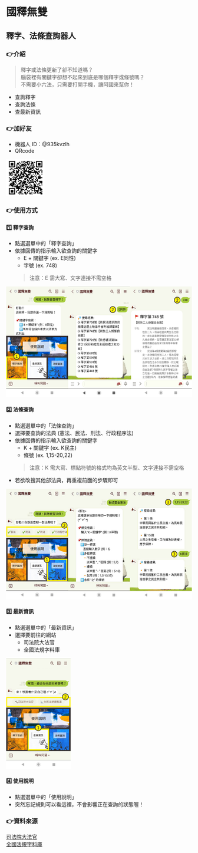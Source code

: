 # 國釋無雙
## 釋字、法條查詢器人

### 👉介紹
> 釋字或法條更新了卻不知道嗎？<br>
> 腦袋裡有關鍵字卻想不起來到底是哪個釋字或條號嗎？<br>
> 不需要小六法，只需要打開手機，讓阿國來幫你！
* 查詢釋字
* 查詢法條
* 查最新資訊

### 👉加好友
* 機器人 ID：@935kvzlh
* QRcode
<img src="images/qrcode.png" alt="qrcode" height="100" width="auto">

### 👉使用方式
#### 1️⃣ 釋字查詢
* 點選選單中的「釋字查詢」
* 依據回傳的指示輸入欲查詢的關鍵字
  - E + 關鍵字 (ex. E同性)
  - 字號 (ex. 748) 
  > 注意：E 需大寫、文字連接不需空格
<img src="images/expon.jpg" alt="expon" width="auto" height="300">

#### 2️⃣ 法條查詢
* 點選選單中的「法條查詢」
* 選擇要查詢的法典 (憲法、民法、刑法、行政程序法)
* 依據回傳的指示輸入欲查詢的關鍵字
  - K + 關鍵字 (ex. K民主)
  - 條號 (ex. 1,15-20,22)
  > 注意：K 需大寫、標點符號的格式均為英文半型、文字連接不需空格
* 若欲改搜其他部法典，再重複前面的步驟即可
<img src="images/lawNum.jpg" alt="lawNum" width="auto" height="300">

#### 3️⃣ 最新資訊
* 點選選單中的「最新資訊」
* 選擇要前往的網站
  - 司法院大法官
  - 全國法規字料庫 
<img src="images/news.jpg" alt="news" width="auto" height="300">

#### 4️⃣ 使用說明
* 點選選單中的「使用說明」
* 突然忘記規則可以看這裡，不會影響正在查詢的狀態喔！

### 👉資料來源
[司法院大法官](https://cons.judicial.gov.tw/jcc/zh-tw/jep03)<br>
[全國法規字料庫](https://law.moj.gov.tw/)
